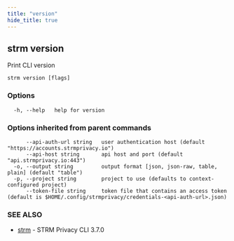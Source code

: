 ```yaml
---
title: "version"
hide_title: true
---
```

## strm version

Print CLI version

```
strm version [flags]
```

### Options

```
  -h, --help   help for version
```

### Options inherited from parent commands

```
      --api-auth-url string   user authentication host (default "https://accounts.strmprivacy.io")
      --api-host string       api host and port (default "api.strmprivacy.io:443")
  -o, --output string         output format [json, json-raw, table, plain] (default "table")
  -p, --project string        project to use (defaults to context-configured project)
      --token-file string     token file that contains an access token (default is $HOME/.config/strmprivacy/credentials-<api-auth-url>.json)
```

### SEE ALSO

* [strm](docs/04-reference/01-cli-reference/strm/index.md)	 - STRM Privacy CLI 3.7.0

